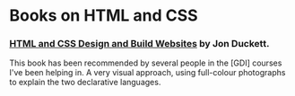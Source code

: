 # Books on HTML and CSS


### [HTML and CSS Design and Build Websites](https://www.amazon.com/HTML-CSS-Design-Build-Websites/dp/1118008189?ie=UTF8&*Version*=1&*entries*=0) by Jon Duckett.

This book has been recommended by several people in the [GDI] courses I've been helping in. A very visual approach, using full-colour photographs to explain the two declarative languages.
